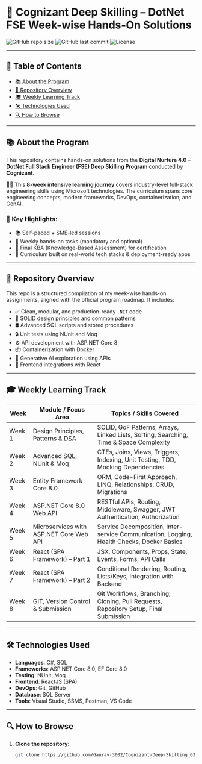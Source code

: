 # 📘 Cognizant Deep Skilling – DotNet FSE Week-wise Hands-On Solutions

![GitHub repo size](https://img.shields.io/github/repo-size/Gaurav-3002/Cognizant-Deep-Skilling_6362814)
![GitHub last commit](https://img.shields.io/github/last-commit/Gaurav-3002/Cognizant-Deep-Skilling_6362814)
![License](https://img.shields.io/github/license/Gaurav-3002/Cognizant-Deep-Skilling_6362814)

---

## 🧭 Table of Contents
- [📚 About the Program](#-about-the-program)
- [🚀 Repository Overview](#-repository-overview)
- [🎓 Weekly Learning Track](#-weekly-learning-track)
- [🛠️ Technologies Used](#-technologies-used)
- [🔍 How to Browse](#-how-to-browse)

---

## 📚 About the Program

This repository contains hands-on solutions from the **Digital Nurture 4.0 – DotNet Full Stack Engineer (FSE) Deep Skilling Program** conducted by **Cognizant**.

🧑‍💼 This **8-week intensive learning journey** covers industry-level full-stack engineering skills using Microsoft technologies. The curriculum spans core engineering concepts, modern frameworks, DevOps, containerization, and GenAI.

### 📌 Key Highlights:
- 📚 Self-paced + SME-led sessions
- 🧪 Weekly hands-on tasks (mandatory and optional)
- 🏁 Final KBA (Knowledge-Based Assessment) for certification
- 🧠 Curriculum built on real-world tech stacks & deployment-ready apps

---

## 🚀 Repository Overview

This repo is a structured compilation of my week-wise hands-on assignments, aligned with the official program roadmap. It includes:

- ✅ Clean, modular, and production-ready `.NET` code
- 🧱 SOLID design principles and common patterns
- 🛢️ Advanced SQL scripts and stored procedures
- 🔒 Unit tests using NUnit and Moq
- ⚙️ API development with ASP.NET Core 8
- 📦 Containerization with Docker
- 🤖 Generative AI exploration using APIs
- 🎨 Frontend integrations with React

---

## 🎓 Weekly Learning Track

| **Week** | **Module / Focus Area**                                | **Topics / Skills Covered**                                                                  |
|----------|---------------------------------------------------------|----------------------------------------------------------------------------------------------|
| Week 1   | Design Principles, Patterns & DSA                       | SOLID, GoF Patterns, Arrays, Linked Lists, Sorting, Searching, Time & Space Complexity       |
| Week 2   | Advanced SQL, NUnit & Moq                               | CTEs, Joins, Views, Triggers, Indexing, Unit Testing, TDD, Mocking Dependencies              |
| Week 3   | Entity Framework Core 8.0                               | ORM, Code-First Approach, LINQ, Relationships, CRUD, Migrations                              |
| Week 4   | ASP.NET Core 8.0 Web API                                | RESTful APIs, Routing, Middleware, Swagger, JWT Authentication, Authorization                |
| Week 5   | Microservices with ASP.NET Core Web API                 | Service Decomposition, Inter-service Communication, Logging, Health Checks, Docker Basics    |
| Week 6   | React (SPA Framework) – Part 1                          | JSX, Components, Props, State, Events, Forms, API Calls                                      |
| Week 7   | React (SPA Framework) – Part 2                          | Conditional Rendering, Routing, Lists/Keys, Integration with Backend                         |
| Week 8   | GIT, Version Control & Submission                       | Git Workflows, Branching, Cloning, Pull Requests, Repository Setup, Final Submission         |

---

## 🛠️ Technologies Used

- **Languages**: C#, SQL
- **Frameworks**: ASP.NET Core 8.0, EF Core 8.0
- **Testing**: NUnit, Moq
- **Frontend**: ReactJS (SPA)
- **DevOps**: Git, GitHub
- **Database**: SQL Server
- **Tools**: Visual Studio, SSMS, Postman, VS Code

---

## 🔍 How to Browse

1. **Clone the repository:**
   ```bash
   git clone https://github.com/Gaurav-3002/Cognizant-Deep-Skilling_6362814.git

